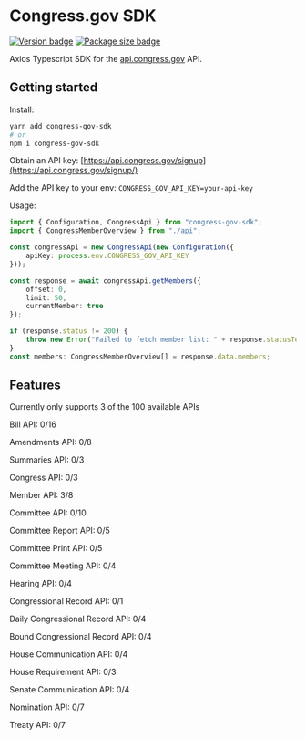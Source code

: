 # Congress.gov SDK

[![Version badge](https://badgen.net/github/release/basonjar/congress-gov-sdk)](https://github.com/basonjar/congress-gov-sdk)
[![Package size badge](https://badgen.net/bundlephobia/minzip/congress-gov-sdk)](https://bundlephobia.com/package/congress-gov-sdk)

Axios Typescript SDK for the [api.congress.gov](https://www.api.congress.gov/) API.

## Getting started
Install:
```bash
yarn add congress-gov-sdk
# or
npm i congress-gov-sdk
```

Obtain an API key: [https://api.congress.gov/signup](https://api.congress.gov/signup/)

Add the API key to your env:
```CONGRESS_GOV_API_KEY=your-api-key```


Usage:

```ts
import { Configuration, CongressApi } from "congress-gov-sdk";
import { CongressMemberOverview } from "./api";

const congressApi = new CongressApi(new Configuration({
    apiKey: process.env.CONGRESS_GOV_API_KEY
}));

const response = await congressApi.getMembers({
    offset: 0,
    limit: 50,
    currentMember: true
});

if (response.status != 200) {
    throw new Error("Failed to fetch member list: " + response.statusText);
}
const members: CongressMemberOverview[] = response.data.members;
```

## Features
Currently only supports 3 of the 100 available APIs

Bill API: 0/16

Amendments API: 0/8

Summaries API: 0/3

Congress API: 0/3

Member API: 3/8

Committee API: 0/10

Committee Report API: 0/5

Committee Print API: 0/5

Committee Meeting API: 0/4

Hearing API: 0/4

Congressional Record API: 0/1

Daily Congressional Record API: 0/4

Bound Congressional Record API: 0/4

House Communication API: 0/4

House Requirement API: 0/3

Senate Communication API: 0/4

Nomination API: 0/7

Treaty API: 0/7
